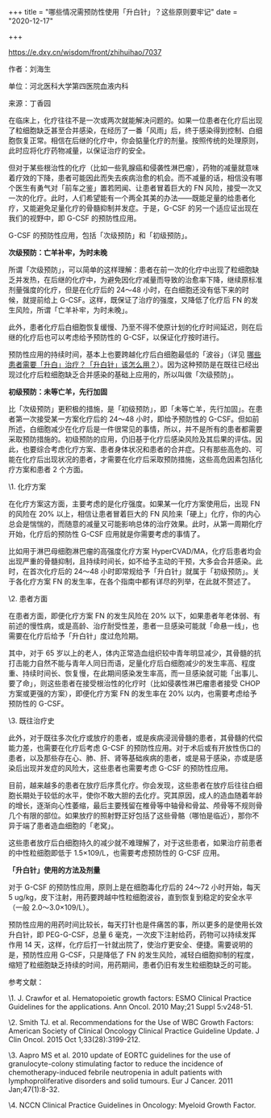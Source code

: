 +++
title = "哪些情况需预防性使用「升白针」？这些原则要牢记"
date = "2020-12-17"

+++

https://e.dxy.cn/wisdom/front/zhihuihao/7037

作者：刘海生

单位：河北医科大学第四医院血液内科

来源：丁香园

在临床上，化疗往往不是一次或两次就能解决问题的。如果一位患者在化疗后出现了粒细胞缺乏甚至合并感染，在经历了一番「风雨」后，终于感染得到控制、白细胞恢复正常。相信在后继的化疗中，你会掂量化疗的剂量。按照传统的处理原则，此时应将化疗药物减量，以保证治疗的安全。

但对于某些根治性的化疗（比如一些乳腺癌和侵袭性淋巴瘤），药物的减量就意味着疗效的下降，患者可能因此而失去疾病治愈的机会。而不减量的话，相信没有哪个医生有勇气对「前车之鉴」置若罔闻、让患者冒着巨大的 FN 风险，接受一次又一次的化疗。此时，人们希望能有一个两全其美的办法——既能足量的给患者化疗，又能避免足量化疗的骨髓抑制并发症。于是，G-CSF 的另一个适应证出现在我们的视野中，即 G-CSF 的预防性应用。

G-CSF 的预防性应用，包括「次级预防」和「初级预防」。

**次级预防：亡羊补牢，为时未晚**

所谓「次级预防」，可以简单的这样理解：患者在前一次的化疗中出现了粒细胞缺乏并发热，在后继的化疗中，为避免因化疗减量而导致的治愈率下降，继续原标准剂量强度的化疗，但是在化疗后的 24～48 小时，在白细胞还没有低下来的时候，就提前给上 G-CSF。这样，既保证了治疗的强度，又降低了化疗后 FN 的发生风险，所谓「亡羊补牢，为时未晚」。

此外，患者化疗后白细胞恢复缓慢、乃至不得不使原计划的化疗时间延迟，则在后继的化疗后也可以考虑给予预防性的 G-CSF，以保证化疗按时进行。

预防性应用的持续时间，基本上也要跨越化疗后白细胞最低的「波谷」（详见 [哪些患者需要「升白」治疗？「升白针」该怎么用？](http://oncol.dxy.cn/article/526814)）。因为这种预防是在既往已经出现过化疗后粒细胞缺乏合并感染的基础上应用的，所以叫做「次级预防」。

**初级预防：未等亡羊，先行加固**

比「次级预防」更积极的措施，是「初级预防」，即「未等亡羊，先行加固」。在患者第一次接受某一方案化疗后的 24～48 小时，即给予预防性的 G-CSF。但如前所述，白细胞减少在化疗后是一件很常见的事情，所以，并不是所有的患者都需要采取预防措施的。初级预防的应用，仍旧基于化疗后感染风险及其后果的评估。因此，也要综合考虑化疗方案、患者身体状况和患者的合并症。只有那些高危的、可能在化疗后出现状况的患者，才需要在化疗后采取预防措施，这些高危因素包括化疗方案和患者 2 个方面。

\1. 化疗方案

在化疗方案这方面，主要考虑的是化疗强度。如果某一化疗方案使用后，出现 FN 的风险在 20% 以上，相信让患者冒着巨大的 FN 风险来「硬上」化疗，你的内心总会是惴惴的，而随意的减量又可能影响总体的治疗效果。此时，从第一周期化疗开始，化疗后的预防性 G-CSF 应用就是你需要考虑的事情了。

比如用于淋巴母细胞淋巴瘤的高强度化疗方案 HyperCVAD/MA，化疗后患者均会出现严重的骨髓抑制，且持续时间长，如不给予主动的干预，大多会合并感染。此时，在首次化疗后的 24～48 小时即常规给予「升白针」就属于「初级预防」。关于各化疗方案 FN 的发生率，在各个指南中都有详尽的列举，在此就不赘述了。

\2. 患者方面

在患者方面，即便化疗方案 FN 的发生风险在 20% 以下，如果患者年老体弱、有前述的慢性病，或是高龄、治疗耐受性差，患者一旦感染可能就「命悬一线」，也需要在化疗后给予「升白针」度过危险期。

其中，对于 65 岁以上的老人，体内正常造血组织较中青年明显减少，其骨髓的抗打击能力自然不能与青年人同日而语，足量化疗后白细胞减少的发生率高、程度重、持续时间长、恢复慢，在此期间感染发生率高，而一旦感染就可能「出事儿、要了命」，则这些患者在接受根治性的化疗时（比如侵袭性淋巴瘤患者接受 CHOP 方案或更强的方案），即便化疗方案 FN 的发生率在 20% 以内，也需要考虑给予预防性的 G-CSF。

\3. 既往治疗史

此外，对于既往多次化疗或放疗的患者，或是疾病浸润骨髓的患者，其骨髓的代偿能力差，也需要在化疗后考虑 G-CSF 的预防性应用。对于术后或有开放性伤口的患者，以及那些存在心、肺、肝、肾等基础疾病的患者，或是易于感染，亦或是感染后出现并发症的风险大，这些患者也需要考虑 G-CSF 的预防性应用。

目前，越来越多的患者在放疗后序贯化疗。你会发现，这些患者在放疗后往往白细胞长期处于较低的水平，使你不敢大胆的去化疗。究其原因，成人的造血随着年龄的增长，逐渐向心性萎缩，最后主要残留在椎骨等中轴骨和骨盆、颅骨等不规则骨几个有限的部位。如果放疗的照射野正好包括了这些骨骼（哪怕是临近），那你不异于端了患者造血细胞的「老窝」。

这些患者放疗后白细胞持久的减少就不难理解了，对于这些患者，如果治疗前患者的中性粒细胞即低于 1.5×109/L，也需要考虑预防性的 G-CSF 应用。

**「升白针」使用的方法及剂量**

对于 G-CSF 的预防性应用，原则上是在细胞毒化疗后的 24～72 小时开始，每天 5 ug/kg，皮下注射，用药要跨越中性粒细胞波谷，直到恢复到稳定的安全水平（一般 2.0～3.0×109/L）。

预防性应用的用药时间比较长，每天打针也是件痛苦的事，所以更多的是使用长效升白针，即 PEG-G-CSF，总量 6 毫克，一次皮下注射给药，药物可以持续发挥作用 14 天，这样，化疗后打一针就出院了，使治疗更安全、便捷。需要说明的是，预防性应用 G-CSF，只是降低了 FN 的发生风险，减轻白细胞抑制的程度，缩短了粒细胞缺乏持续的时间，用药期间，患者仍旧有发生粒细胞缺乏的可能。

参考文献：

\1. J. Crawfor et al. Hematopoietic growth factors: ESMO Clinical Practice Guidelines for the applications. Ann Oncol. 2010 May;21 Suppl 5:v248-51.

\2. Smith TJ. et al. Recommendations for the Use of WBC Growth Factors: American Society of Clinical Oncology Clinical Practice Guideline Update. J Clin Oncol. 2015 Oct 1;33(28):3199-212.

\3. Aapro MS et al. 2010 update of EORTC guidelines for the use of granulocyte-colony stimulating factor to reduce the incidence of chemotherapy-induced febrile neutropenia in adult patients with lymphoproliferative disorders and solid tumours. Eur J Cancer. 2011 Jan;47(1):8-32.

\4. NCCN Clinical Practice Guidelines in Oncology: Myeloid Growth Factor.
